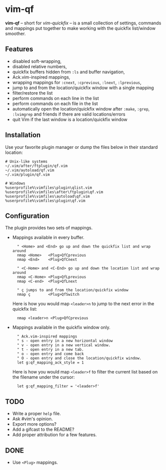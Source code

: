 # vim-qf

**vim-qf** – short for *vim-quickfix* – is a small collection of settings, commands and mappings put together to make working with the quickfix list/window smoother.

## Features

* disabled soft-wrapping,
* disabled relative numbers,
* quickfix buffers hidden from `:ls` and buffer navigation,
* Ack.vim-inspired mappings,
* wrapping mappings for `:cnext`, `:cprevious`, `:lnext`, `:lprevious`,
* jump to and from the location/quickfix window with a single mapping
* filter/restore the list
* perform commands on each line in the list
* perform commands on each file in the list
* automatically open the location/quickfix window after `:make`, `:grep`,
  `:lvimgrep` and friends if there are valid locations/errors
* quit Vim if the last window is a location/quickfix window

## Installation

Use your favorite plugin manager or dump the files below in their standard location:

    # Unix-like systems
    ~/.vim/after/ftplugin/qf.vim
    ~/.vim/autoload/qf.vim
    ~/.vim/plugin/qf.vim

    # Windows
    %userprofile%\vimfiles\plugin\qlist.vim
    %userprofile%\vimfiles\after\ftplugin\qf.vim
    %userprofile%\vimfiles\autoload\qf.vim
    %userprofile%\vimfiles\plugin\qf.vim

## Configuration

The plugin provides two sets of mappings.

* Mappings available in every buffer.

        " <Home> and <End> go up and down the quickfix list and wrap around
        nmap <Home>   <Plug>QfCprevious
        nmap <End>    <Plug>QfCnext

        " <C-Home> and <C-End> go up and down the location list and wrap around
        nmap <C-Home> <Plug>QfLprevious
        nmap <C-end>  <Plug>QfLnext

        " ç jumps to and from the location/quickfix window
        nmap ç        <Plug>QfSwitch

  Here is how you would map `<leader>n` to jump to the next error in the quickfix list:

        nmap <leader>n <Plug>QfCprevious

* Mappings available in the quickfix window only.

        " Ack.vim-inspired mappings
        " s - open entry in a new horizontal window
        " v - open entry in a new vertical window.
        " t - open entry in a new tab.
        " o - open entry and come back
        " O - open entry and close the location/quickfix window.
        let g:qf_mapping_ack_style = 1

  Here is how you would map `<leader>f` to filter the current list based on the filename under the cursor:

        let g:qf_mapping_filter = '<leader>f'

## TODO

* Write a proper `help` file.
* Ask #vim's opinion.
* Export more options?
* Add a gifcast to the README?
* Add proper attribution for a few features.

## DONE

* Use `<Plug>` mappings.
